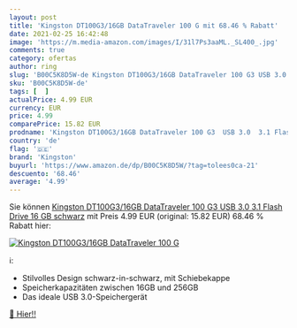 ```yaml
---
layout: post
title: 'Kingston DT100G3/16GB DataTraveler 100 G mit 68.46 % Rabatt'
date: 2021-02-25 16:42:48
image: 'https://m.media-amazon.com/images/I/31l7Ps3aaML._SL400_.jpg'
comments: true
category: ofertas
author: ring
slug: 'B00C5K8D5W-de Kingston DT100G3/16GB DataTraveler 100 G3 USB 3.0 3.1...'
sku: 'B00C5K8D5W-de'
tags: [  ]
actualPrice: 4.99 EUR
currency: EUR
price: 4.99
comparePrice: 15.82 EUR
prodname: 'Kingston DT100G3/16GB DataTraveler 100 G3  USB 3.0  3.1 Flash Drive  16 GB  schwarz'
country: 'de'
flag: '🇩🇪'
brand: 'Kingston'
buyurl: 'https://www.amazon.de/dp/B00C5K8D5W/?tag=tolees0ca-21'
descuento: '68.46'
average: '4.99'
---
```


Sie können [Kingston DT100G3/16GB DataTraveler 100 G3  USB 3.0  3.1 Flash Drive  16 GB  schwarz](https://www.amazon.de/dp/B00C5K8D5W/?tag=tolees0ca-21) mit Preis 4.99 EUR (original: 15.82 EUR) 68.46 % Rabatt hier:

[![Kingston DT100G3/16GB DataTraveler 100 G](https://m.media-amazon.com/images/I/31l7Ps3aaML._SL400_.jpg)](https://www.amazon.de/dp/B00C5K8D5W/?tag=tolees0ca-21)

ℹ️:

- Stilvolles Design schwarz-in-schwarz, mit Schiebekappe
- Speicherkapazitäten zwischen 16GB und 256GB
- Das ideale USB 3.0-Speichergerät

[🛒 Hier!!](https://www.amazon.de/dp/B00C5K8D5W/?tag=tolees0ca-21)
